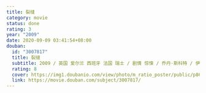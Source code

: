 ```yaml
---
title: 裂缝
category: movie
status: done
rating: 3
year: "2009"
date: 2020-09-09 03:41:54+08:00
douban:
  id: "3007817"
  title: 裂缝
  subtitle: 2009 / 英国 爱尔兰 西班牙 法国 瑞士 / 剧情 惊悚 / 乔丹·斯科特 / 伊娃·格林 朱诺·坦普尔
  rating: 8
  cover: https://img1.doubanio.com/view/photo/m_ratio_poster/public/p862515918.jpg
  link: https://movie.douban.com/subject/3007817/
---
```



